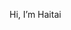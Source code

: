 Hi, I’m Haitai


<!---
haitai-cedar/haitai-cedar is a ✨ special ✨ repository because its `README.md` (this file) appears on your GitHub profile.
You can click the Preview link to take a look at your changes.
--->

